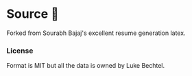 # Source 🙏
Forked from Sourabh Bajaj's excellent resume generation latex.

### License
Format is MIT but all the data is owned by Luke Bechtel.
